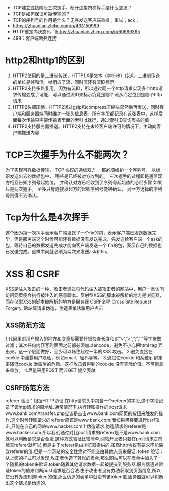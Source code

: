 * TCP建立连接阶段三次握手、断开连接四次挥手是什么意思？
* TCP是如何保证可靠传输的？
* TCP的序列号的作用是什么？无序发送客户端重排；重试；ack；
* https://zhuanlan.zhihu.com/p/433150969
* HTTP重定向状态码：https://zhuanlan.zhihu.com/p/60669395
* 499：客户端断开连接
# http2和http1的区别
1. HTTP2使用的是二进制传送，HTTP1.X是文本（字符串）传送。二进制传送的单位是帧和流。帧组成了流，同时流还有流ID标示  
2. HTTP2支持多路复用。因为有流ID，所以通过同一个http请求实现多个http请求传输变成了可能，可以通过流ID来标示究竟是哪个流从而定位到是哪个http请求
3. HTTP2头部压缩。HTTP2通过gzip和compress压缩头部然后再发送，同时客户端和服务器端同时维护一张头信息表，所有字段都记录在这张表中，这样后面每次传输只需要传输表里面的索引Id就行，通过索引ID查询表头的值
4. HTTP2支持服务器推送。HTTP2支持在未经客户端许可的情况下，主动向客户端推送内容

# TCP三次握手为什么不能两次？
为了实现可靠数据传输， TCP 协议的通信双方， 都必须维护一个序列号， 以标识发送出去的数据包中， 哪些是已经被对方收到的。 三次握手的过程即是通信双方相互告知序列号起始值， 并确认对方已经收到了序列号起始值的必经步骤 如果只是两次握手， 至多只有连接发起方的起始序列号能被确认， 另一方选择的序列号则得不到确认。

# Tcp为什么是4次挥手
这个因为第一次挥手表示客户端发送了一个fin的包，表示客户端已发送数据完毕，但是服务端这个时候可能还有数据没有发送完成，先发送给客户端一个ask的包，等待自己的数据发送完成才能向客户端发送一个 fin的包，表示自己的数据也已发送完成。这样中间就必须为两次来发送ask和fin。

# XSS 和 CSRF
XSS是注入攻击的一种，攻击者通过将代码注入被攻击者的网站中，用户一旦访问访问网页便会执行被注入的恶意脚本。反射型XSS的脚本被解析的地方是浏览器，而存储型XSS的脚本被解析的地方是服务器 CSRF全程 Cross Site Request Forgery, 跨站域请求伪造，伪造表单诱骗用户点击

## XSS防范方法
1.代码里对用户输入的地方和变量都需要仔细检查长度和对”<”,”>”,”;”,”’”等字符做过滤；其次任何内容写到页面之前都必须加以encode，避免不小心把html tag 弄出来。这一个层面做好，至少可以堵住超过一半的XSS 攻击。 2.避免直接在cookie 中泄露用户隐私，例如email、密码等等。 3.通过使cookie 和系统ip 绑定来降低cookie 泄露后的危险。这样攻击者得到的cookie 没有实际价值，不可能拿来重放。 4.尽量采用POST 而非GET 提交表单

## CSRF防范方法
referer 验证：根据HTTP协议,在http请求头中包含一个referer的字段,这个字段记录了该http请求的原地址.通常情况下,执行转账操作的post请求www.bank.com/transfer.php应该是点击www.bank.com网页的按钮来触发的操作,这个时候转账请求的referer应该是www.bank.com.而如果黑客要进行csrf攻击,只能在自己的网站www.hacker.com上伪造请求.伪造请求的referer是www.hacker.com.所以我们通过对比post请求的referer是不是www.bank.com就可以判断请求是否合法.这种方式验证比较简单,网站开发者只要在post请求之前检查referer就可以,但是由于referer是由浏览器提供的.虽然http协议有要求不能篡改referer的值.但是一个网站的安全性绝对不能交由其他人员来保证.
token 验证：从上面的样式可以发现,攻击者伪造了转账的表单,那么网站可以在表单中加入了一个随机的token来验证.token随着其他请求数据一起被提交到服务器.服务器通过验证token的值来判断post请求是否合法.由于攻击者没有办法获取到页面信息,所以它没有办法知道token的值.那么伪造的表单中就没有该token值.服务器就可以判断出这个请求是伪造的.
